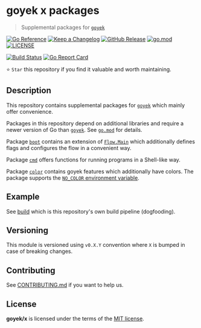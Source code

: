 # goyek x packages

> Supplemental packages for [`goyek`](https://github.com/goyek/goyek)

[![Go Reference](https://pkg.go.dev/badge/github.com/goyek/x.svg)](https://pkg.go.dev/github.com/goyek/x)
[![Keep a Changelog](https://img.shields.io/badge/changelog-Keep%20a%20Changelog-%23E05735)](CHANGELOG.md)
[![GitHub Release](https://img.shields.io/github/v/release/goyek/x)](https://github.com/goyek/x/releases)
[![go.mod](https://img.shields.io/github/go-mod/go-version/goyek/x)](go.mod)
[![LICENSE](https://img.shields.io/github/license/goyek/x)](LICENSE)

[![Build Status](https://img.shields.io/github/workflow/status/goyek/x/build)](https://github.com/goyek/x/actions?query=workflow%3Abuild+branch%3Amain)
[![Go Report Card](https://goreportcard.com/badge/github.com/goyek/x)](https://goreportcard.com/report/github.com/goyek/x)

⭐ `Star` this repository if you find it valuable and worth maintaining.

## Description

This repository contains supplemental packages for [`goyek`](https://github.com/goyek/goyek)
which mainly offer convenience.

Packages in this repository depend on additional libraries
and require a newer version of Go than [`goyek`](https://github.com/goyek/goyek).
See [`go.mod`](go.mod) for details.

Package [`boot`](https://pkg.go.dev/github.com/goyek/x/boot)
contains an extension of [`Flow.Main`](https://pkg.go.dev/github.com/goyek/goyek/v2#Main)
which additionally defines flags and configures the flow in a convenient way.

Package [`cmd`](https://pkg.go.dev/github.com/goyek/x/cmd)
offers functions for running programs in a Shell-like way.

Package [`color`](https://pkg.go.dev/github.com/goyek/x/color)
contains goyek features which additionally have colors.
The package supports the [`NO_COLOR` environment variable](https://no-color.org/).

## Example

See [build](build) which is this repository's own build pipeline (dogfooding).

## Versioning

This module is versioned using `v0.X.Y` convention
where `X` is bumped in case of breaking changes.

## Contributing

See [CONTRIBUTING.md](CONTRIBUTING.md) if you want to help us.

## License

**goyek/x** is licensed under the terms of the [MIT license](LICENSE).
